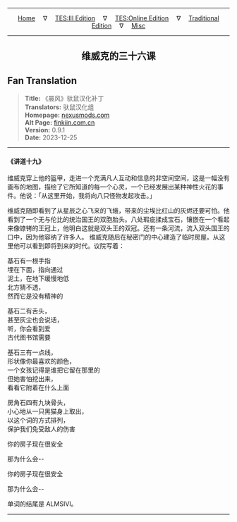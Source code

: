 
---

<!-- Jekyll Page Links -->

<center>
<a href="../../../../../index.html">Home</a>
&emsp;&nabla;&emsp;
<a href="../../../../index-tes3.html">TES:III Edition</a>
&emsp;&nabla;&emsp;
<a href="../../../../index-teso.html">TES:Online Edition</a>
&emsp;&nabla;&emsp;
<a href="../../../../index-traditional.html">Traditional Edition</a>
&emsp;&nabla;&emsp;
<a href="../../../../index-misc.html">Misc</a>
</center>

<!-- Markdown Body Below: -->

---

<center>
<h2><span style="font-family:SimSun">维威克的三十六课</span></h2>
</center>

## Fan Translation

> __Title:__ 《晨风》驮鼠汉化补丁\
> __Translators:__ ﻿驮鼠汉化组\
> __Homepage:__ [nexusmods.com][1]\
> __Alt Page:__ [finkiin.com.cn][2]\
> __Version:__ 0.9.1\
> __Date:__ 2023-12-25

[1]: https://www.nexusmods.com/morrowind/mods/53885
[2]: https://finkiin.com.cn/d/1153

---

#### 《讲道十九》

维威克穿上他的盔甲，走进一个充满凡人互动和信息的非空间空间，这是一幅没有画布的地图，描绘了它所知道的每一个心灵，一个已经发展出某种神性火花的事件。他说：「从这里开始，我将向八只怪物发起攻击。」

维威克随即看到了从星辰之心飞来的飞蛾，带来的尘埃比红山的灰烬还要可怕。他看到了一个无与伦比的统治国王的双胞胎头。八处瑕疵揉成宝石，镶嵌在一个看起来像镣铐的王冠上，他明白这就是双头王的双冠。还有一条河流，流入双头国王的口中，因为他容纳了许多人。
维威克随后在秘密门的中心建造了临时房屋。从这里他可以看到即将到来的时代。议院写着：

基石有一根手指\
埋在下面，指向通过\
泥土，在地下缓慢地低\
北方猜不透，\
然而它是没有精神的

基石二有舌头，\
甚至灰尘也会说话，\
听，你会看到爱\
古代图书馆需要

基石三有一点线，\
形状像你最喜欢的颜色，\
一个女孩记得是谁把它留在那里的\
但她害怕挖出来，\
看看它附着在什么上面

房角石四有九块骨头，\
小心地从一只黑猫身上取出，\
以这个词的方式排列，\
保护我们免受敌人的伤害

你的房子现在很安全

那为什么会\-\-

你的房子现在很安全

那为什么会\-\-

单词的结尾是 ALMSIVI。

---
